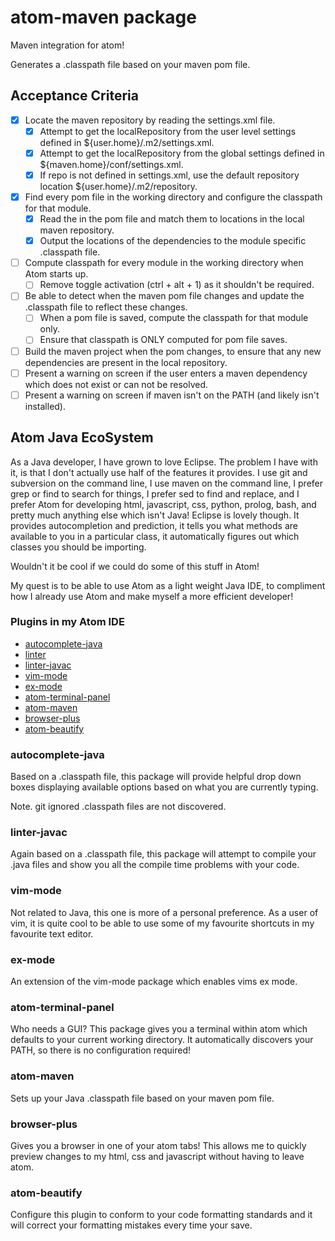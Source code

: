 # atom-maven package

Maven integration for atom!

Generates a .classpath file based on your maven pom file.

## Acceptance Criteria
- [x] Locate the maven repository by reading the settings.xml file. 
  - [x] Attempt to get the localRepository from the user level settings defined in ${user.home}/.m2/settings.xml.
  - [x] Attempt to get the localRepository from the global settings defined in ${maven.home}/conf/settings.xml.
  - [x] If repo is not defined in settings.xml, use the default repository location ${user.home}/.m2/repository.
- [x] Find every pom file in the working directory and configure the classpath for that module.
  - [x] Read the <dependencies> in the pom file and match them to locations in the local maven repository.
  - [x] Output the locations of the dependencies to the module specific .classpath file.
- [ ] Compute classpath for every module in the working directory when Atom starts up.
  - [ ] Remove toggle activation (ctrl + alt + 1) as it shouldn't be required.
- [ ] Be able to detect when the maven pom file changes and update the .classpath file to reflect these changes.
  - [ ] When a pom file is saved, compute the classpath for that module only.
  - [ ] Ensure that classpath is ONLY computed for pom file saves.
- [ ] Build the maven project when the pom changes, to ensure that any new dependencies are present in the local repository.
- [ ] Present a warning on screen if the user enters a maven dependency which does not exist or can not be resolved.
- [ ] Present a warning on screen if maven isn't on the PATH (and likely isn't installed).

## Atom Java EcoSystem

As a Java developer, I have grown to love Eclipse.  The problem I have with it, is that I don't actually use half of the features it provides.  I use git and subversion on the command line, I use maven on the command line, I prefer grep or find to search for things, I prefer sed to find and replace, and I prefer Atom for developing html, javascript, css, python, prolog, bash, and pretty much anything else which isn't Java!  Eclipse is lovely though.  It provides autocompletion and prediction, it tells you what methods are available to you in a particular class, it automatically figures out which classes you should be importing.

Wouldn't it be cool if we could do some of this stuff in Atom!

My quest is to be able to use Atom as a light weight Java IDE, to compliment how I already use Atom and make myself a more efficient developer!

### Plugins in my Atom IDE

* [autocomplete-java](https://atom.io/packages/autocomplete-java)
* [linter](https://atom.io/packages/linter)
* [linter-javac](https://atom.io/packages/linter-javac)
* [vim-mode](https://atom.io/packages/vim-mode)
* [ex-mode](https://atom.io/packages/ex-mode)
* [atom-terminal-panel](https://atom.io/packages/atom-terminal-panel)
* [atom-maven](https://github.com/concon121/atom-maven)
* [browser-plus](https://atom.io/packages/browser-plus)
* [atom-beautify](https://atom.io/packages/atom-beautify)


### autocomplete-java
Based on a .classpath file, this package will provide helpful drop down boxes displaying available options based on what you are currently typing.

Note. git ignored .classpath files are not discovered.

### linter-javac
Again based on a .classpath file, this package will attempt to compile your .java files and show you all the compile time problems with your code.

### vim-mode
Not related to Java, this one is more of a personal preference.  As a user of vim, it is quite cool to be able to use some of my favourite shortcuts in my favourite text editor.

### ex-mode
An extension of the vim-mode package which enables vims ex mode.

### atom-terminal-panel
Who needs a GUI? This package gives you a terminal within atom which defaults to your current working directory.  It automatically discovers your PATH, so there is no configuration required!

### atom-maven
Sets up your Java .classpath file based on your maven pom file.

### browser-plus
Gives you a browser in one of your atom tabs! This allows me to quickly preview changes to my html, css and javascript without having to leave atom.

### atom-beautify
Configure this plugin to conform to your code formatting standards and it will correct your formatting mistakes every time your save.
